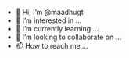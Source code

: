 - 👋 Hi, I’m @maadhugt
- 👀 I’m interested in ...
- 🌱 I’m currently learning ...
- 💞️ I’m looking to collaborate on ...
- 📫 How to reach me ...

<!---
maadhugt/maadhugt is a ✨ special ✨ repository because its `README.md` (this file) appears on your GitHub profile.
You can click the Preview link to take a look at your changes.
--->

